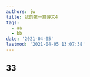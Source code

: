 ```yaml
---
authors: jw
title: 我的第一篇博文4
tags:
  - aa
  - bb
date: '2021-04-05'
lastmod: '2021-04-05 13:07:38'
---
```


##  33